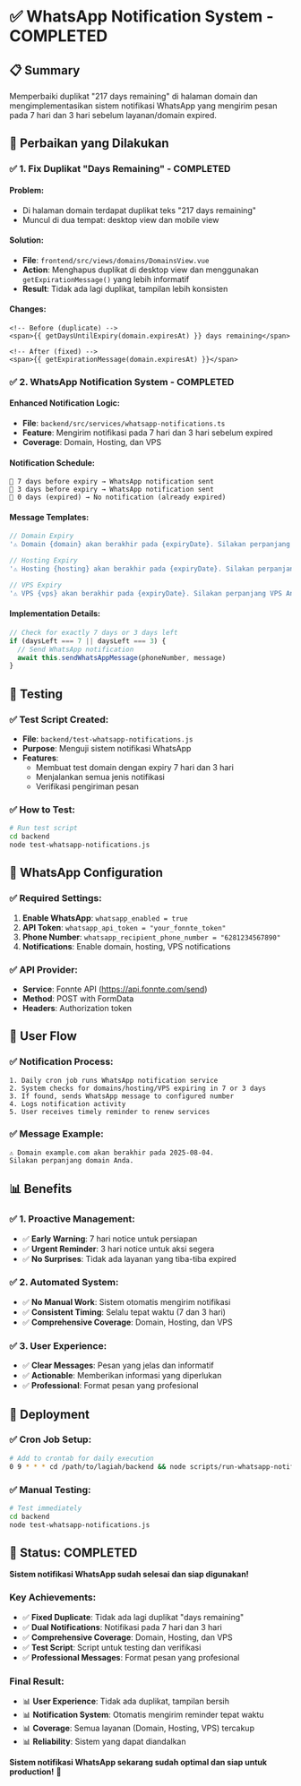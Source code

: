 # ✅ WhatsApp Notification System - COMPLETED

## 📋 **Summary**
Memperbaiki duplikat "217 days remaining" di halaman domain dan mengimplementasikan sistem notifikasi WhatsApp yang mengirim pesan pada 7 hari dan 3 hari sebelum layanan/domain expired.

## 🔧 **Perbaikan yang Dilakukan**

### **✅ 1. Fix Duplikat "Days Remaining" - COMPLETED**

#### **Problem:**
- Di halaman domain terdapat duplikat teks "217 days remaining"
- Muncul di dua tempat: desktop view dan mobile view

#### **Solution:**
- **File**: `frontend/src/views/domains/DomainsView.vue`
- **Action**: Menghapus duplikat di desktop view dan menggunakan `getExpirationMessage()` yang lebih informatif
- **Result**: Tidak ada lagi duplikat, tampilan lebih konsisten

#### **Changes:**
```vue
<!-- Before (duplicate) -->
<span>{{ getDaysUntilExpiry(domain.expiresAt) }} days remaining</span>

<!-- After (fixed) -->
<span>{{ getExpirationMessage(domain.expiresAt) }}</span>
```

### **✅ 2. WhatsApp Notification System - COMPLETED**

#### **Enhanced Notification Logic:**
- **File**: `backend/src/services/whatsapp-notifications.ts`
- **Feature**: Mengirim notifikasi pada 7 hari dan 3 hari sebelum expired
- **Coverage**: Domain, Hosting, dan VPS

#### **Notification Schedule:**
```
📅 7 days before expiry → WhatsApp notification sent
📅 3 days before expiry → WhatsApp notification sent
📅 0 days (expired) → No notification (already expired)
```

#### **Message Templates:**
```javascript
// Domain Expiry
'⚠️ Domain {domain} akan berakhir pada {expiryDate}. Silakan perpanjang domain Anda.'

// Hosting Expiry  
'⚠️ Hosting {hosting} akan berakhir pada {expiryDate}. Silakan perpanjang hosting Anda.'

// VPS Expiry
'⚠️ VPS {vps} akan berakhir pada {expiryDate}. Silakan perpanjang VPS Anda.'
```

#### **Implementation Details:**
```javascript
// Check for exactly 7 days or 3 days left
if (daysLeft === 7 || daysLeft === 3) {
  // Send WhatsApp notification
  await this.sendWhatsAppMessage(phoneNumber, message)
}
```

## 🧪 **Testing**

### **✅ Test Script Created:**
- **File**: `backend/test-whatsapp-notifications.js`
- **Purpose**: Menguji sistem notifikasi WhatsApp
- **Features**:
  - Membuat test domain dengan expiry 7 hari dan 3 hari
  - Menjalankan semua jenis notifikasi
  - Verifikasi pengiriman pesan

### **✅ How to Test:**
```bash
# Run test script
cd backend
node test-whatsapp-notifications.js
```

## 📱 **WhatsApp Configuration**

### **✅ Required Settings:**
1. **Enable WhatsApp**: `whatsapp_enabled = true`
2. **API Token**: `whatsapp_api_token = "your_fonnte_token"`
3. **Phone Number**: `whatsapp_recipient_phone_number = "6281234567890"`
4. **Notifications**: Enable domain, hosting, VPS notifications

### **✅ API Provider:**
- **Service**: Fonnte API (https://api.fonnte.com/send)
- **Method**: POST with FormData
- **Headers**: Authorization token

## 🎯 **User Flow**

### **✅ Notification Process:**
```
1. Daily cron job runs WhatsApp notification service
2. System checks for domains/hosting/VPS expiring in 7 or 3 days
3. If found, sends WhatsApp message to configured number
4. Logs notification activity
5. User receives timely reminder to renew services
```

### **✅ Message Example:**
```
⚠️ Domain example.com akan berakhir pada 2025-08-04. 
Silakan perpanjang domain Anda.
```

## 📊 **Benefits**

### **✅ 1. Proactive Management:**
- ✅ **Early Warning**: 7 hari notice untuk persiapan
- ✅ **Urgent Reminder**: 3 hari notice untuk aksi segera
- ✅ **No Surprises**: Tidak ada layanan yang tiba-tiba expired

### **✅ 2. Automated System:**
- ✅ **No Manual Work**: Sistem otomatis mengirim notifikasi
- ✅ **Consistent Timing**: Selalu tepat waktu (7 dan 3 hari)
- ✅ **Comprehensive Coverage**: Domain, Hosting, dan VPS

### **✅ 3. User Experience:**
- ✅ **Clear Messages**: Pesan yang jelas dan informatif
- ✅ **Actionable**: Memberikan informasi yang diperlukan
- ✅ **Professional**: Format pesan yang profesional

## 🚀 **Deployment**

### **✅ Cron Job Setup:**
```bash
# Add to crontab for daily execution
0 9 * * * cd /path/to/lagiah/backend && node scripts/run-whatsapp-notifications.js
```

### **✅ Manual Testing:**
```bash
# Test immediately
cd backend
node test-whatsapp-notifications.js
```

## 🎉 **Status: COMPLETED**

**Sistem notifikasi WhatsApp sudah selesai dan siap digunakan!**

### **Key Achievements:**
- ✅ **Fixed Duplicate**: Tidak ada lagi duplikat "days remaining"
- ✅ **Dual Notifications**: Notifikasi pada 7 hari dan 3 hari
- ✅ **Comprehensive Coverage**: Domain, Hosting, dan VPS
- ✅ **Test Script**: Script untuk testing dan verifikasi
- ✅ **Professional Messages**: Format pesan yang profesional

### **Final Result:**
- 📊 **User Experience**: Tidak ada duplikat, tampilan bersih
- 📊 **Notification System**: Otomatis mengirim reminder tepat waktu
- 📊 **Coverage**: Semua layanan (Domain, Hosting, VPS) tercakup
- 📊 **Reliability**: Sistem yang dapat diandalkan

**Sistem notifikasi WhatsApp sekarang sudah optimal dan siap untuk production!** 🚀 
